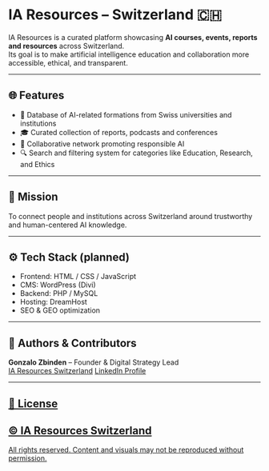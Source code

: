# IA Resources – Switzerland 🇨🇭

IA Resources is a curated platform showcasing **AI courses, events, reports and resources** across Switzerland.  
Its goal is to make artificial intelligence education and collaboration more accessible, ethical, and transparent.

---

## 🌐 Features
- 🧠 Database of AI-related formations from Swiss universities and institutions  
- 🎓 Curated collection of reports, podcasts and conferences  
- 🤝 Collaborative network promoting responsible AI  
- 🔍 Search and filtering system for categories like Education, Research, and Ethics  

---

## 🧭 Mission
To connect people and institutions across Switzerland around trustworthy and human-centered AI knowledge.

---

## ⚙️ Tech Stack (planned)
- Frontend: HTML / CSS / JavaScript  
- CMS: WordPress (Divi)  
- Backend: PHP / MySQL  
- Hosting: DreamHost  
- SEO & GEO optimization  

---

## 👥 Authors & Contributors
**Gonzalo Zbinden** – Founder & Digital Strategy Lead  
[IA Resources Switzerland](https://iaresources.ch)
<a href="https://www.linkedin.com/in/zbinden-geneve/" target="_blank" rel="noopener">
      LinkedIn Profile

---

## 📄 License
## © IA Resources Switzerland  
All rights reserved. Content and visuals may not be reproduced without permission.


